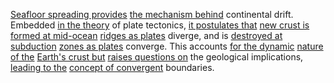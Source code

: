 
[Seafloor spreading provides](1/3/2/1/2/.Seafloor%20Spreading) [the mechanism behind](2/3/1/3/2/1/.Mechanistic%20Causation) continental drift. Embedded [in the theory](1/3/1/3/3/1/.Origin%20Theories) of plate tectonics, [it postulates that](3/2/1/1/1/1/.Hypothesis) [new crust is](1/3/2/1/2/2/.Oceanic%20Crust) [formed at mid-ocean](1/3/2/1/2/2/.Oceanic%20Crust) [ridges as plates](1/3/2/1/1/2/.Mid-Atlantic%20Ridge) diverge, and is [destroyed at subduction](1/3/2/1/2/3/.Subduction%20Zones) [zones as plates](1/3/2/1/2/3/.Subduction%20Zones) converge. This accounts [for the dynamic](2/3/2/2/1/1/.Dynamics) [nature of the](1/1/_Intrinsic-Extrinsic) [Earth's crust but](1/3/2/1/2/2/.Oceanic%20Crust) [raises questions on](2/1/1/3/2/1/1/.Foundations) the geological implications, [leading to the](3/1/1/1/1/2/2/1/1/.Thermosetting) [concept of convergent](1/1/3/1/1/3/2/2/1/2/.Convergent%20Sequences) boundaries.

